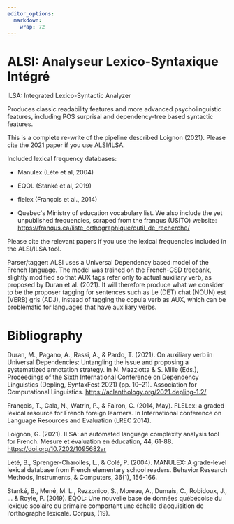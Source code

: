 ```yaml
---
editor_options: 
  markdown: 
    wrap: 72
---
```


# ALSI: Analyseur Lexico-Syntaxique Intégré

ILSA: Integrated Lexico-Syntactic Analyzer

Produces classic readability features and more advanced psycholinguistic
features, including POS surprisal and dependency-tree based syntactic
features.

This is a complete re-write of the pipeline described Loignon (2021).
Please cite the 2021 paper if you use ALSI/ILSA.

Included lexical frequency databases:

-   Manulex (Lété et al, 2004)

-   ÉQOL (Stanké et al, 2019)

-   flelex (François et al., 2014)

-   Quebec's Ministry of education vocabulary list. We also include the
    yet unpublished frequencies, scraped from the franqus (USITO)
    website:
    <https://franqus.ca/liste_orthographique/outil_de_recherche/>

Please cite the relevant papers if you use the lexical frequencies
included in the ALSI/ILSA tool.

Parser/tagger: ALSI uses a Universal Dependency based model of the
French language. The model was trained on the French-GSD treebank,
slightly modified so that AUX tags refer only to actual auxiliary verb,
as proposed by Duran et al. (2021). It will therefore produce what we
consider to be the proposer tagging for sentences such as Le (DET) chat
(NOUN) est (VERB) gris (ADJ), instead of tagging the copula verb as AUX,
which can be problematic for languages that have auxiliary verbs.

# Bibliography

Duran, M., Pagano, A., Rassi, A., & Pardo, T. (2021). On auxiliary verb
in Universal Dependencies: Untangling the issue and proposing a
systematized annotation strategy. In N. Mazziotta & S. Mille (Eds.),
Proceedings of the Sixth International Conference on Dependency
Linguistics (Depling, SyntaxFest 2021) (pp. 10–21). Association for
Computational Linguistics. <https://aclanthology.org/2021.depling-1.2/>

François, T., Gala, N., Watrin, P., & Fairon, C. (2014, May). FLELex: a
graded lexical resource for French foreign learners. In International
conference on Language Resources and Evaluation (LREC 2014).

Loignon, G. (2021). ILSA: an automated language complexity analysis tool
for French. Mesure et évaluation en éducation, 44, 61-88.
<https://doi.org/10.7202/1095682ar>

Lété, B., Sprenger-Charolles, L., & Colé, P. (2004). MANULEX: A
grade-level lexical database from French elementary school readers.
Behavior Research Methods, Instruments, & Computers, 36(1), 156-166.

Stanké, B., Mené, M. L., Rezzonico, S., Moreau, A., Dumais, C.,
Robidoux, J., ... & Royle, P. (2019). ÉQOL: Une nouvelle base de données
québécoise du lexique scolaire du primaire comportant une échelle
d’acquisition de l’orthographe lexicale. Corpus, (19).
